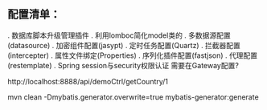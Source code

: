 配置清单：
--------------------------------
. 数据库脚本升级管理插件
. 利用lomboc简化model类的
. 多数据源配置(datasource)
. 加密组件配置(jasypt)
. 定时任务配置(Quartz)
. 拦截器配置(intercepter)
. 属性文件绑定(Properties)
. 序列化插件配置(fastjson)
. 代理配置(restemplate)
. Spring session与security权限认证 需要在Gateway配置?

http://localhost:8888/api/demoCtrl/getCountry/1

mvn clean -Dmybatis.generator.overwrite=true mybatis-generator:generate